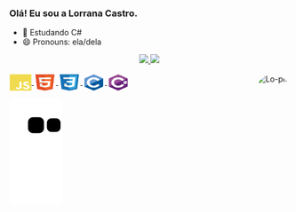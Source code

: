 ### Olá! Eu sou a Lorrana Castro. 

- 🌱 Estudando C#
- 😄 Pronouns: ela/dela

<div align="center">
  <a href="https://github.com/Lofilemes">
  <img height="180em" src="https://github-readme-stats.vercel.app/api?username=Lofilemes&show_icons=true&theme=dracula&include_all_commits=true&count_private=true"/>
  <img height="180em" src="https://github-readme-stats.vercel.app/api/top-langs/?username=Lofilemes&layout=compact&langs_count=7&theme=dracula"/>
</div>
<div style="display: inline_block"><br>
  <img align="center" alt="Lo-Js" height="30" width="40" src="https://raw.githubusercontent.com/devicons/devicon/master/icons/javascript/javascript-plain.svg">
  <img align="center" alt="Lo-HTML" height="30" width="40" src="https://raw.githubusercontent.com/devicons/devicon/master/icons/html5/html5-original.svg">
  <img align="center" alt="Lo-CSS" height="30" width="40" src="https://raw.githubusercontent.com/devicons/devicon/master/icons/css3/css3-original.svg">

  <img align="center" alt="Lo-c" height="30" width="40" src="https://raw.githubusercontent.com/devicons/devicon/master/icons/c/c-original.svg">
  <img align="center" alt="Lo-Csharp" height="30" width="40" src="https://raw.githubusercontent.com/devicons/devicon/master/icons/csharp/csharp-original.svg">
  
  <img align="right" alt="Lo-pic" height="150" style="border-radius:50px;" src="https://thumbs2.imgbox.com/34/a6/xbI6O6WK_t.png"/>
  
   ![Snake animation](https://github.com/rafaballerini/rafaballerini/blob/output/github-contribution-grid-snake.svg)
</div>
